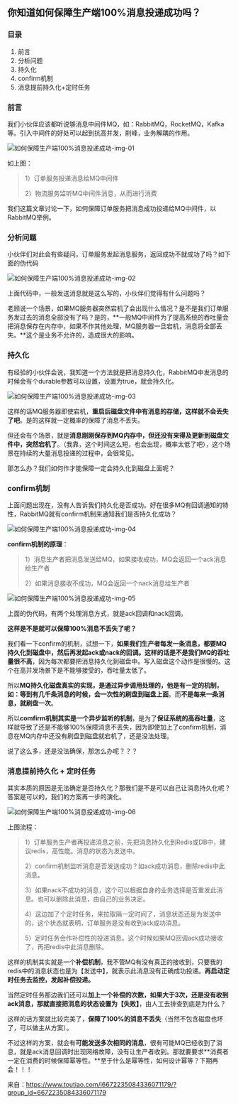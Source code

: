 ## 你知道如何保障生产端100%消息投递成功吗？

### 目录

1. 前言
2. 分析问题
3. 持久化
4. confirm机制
5. 消息提前持久化+定时任务

### 前言

我们小伙伴应该都听说够消息中间件MQ，如：RabbitMQ，RocketMQ，Kafka等。引入中间件的好处可以起到抗高并发，削峰，业务解耦的作用。

![如何保障生产端100%消息投递成功-img-01](http://p3.pstatp.com/large/pgc-image/1dbf5ad7aa8a4bbabc47c67a55d852fe)



如上图：

> 1）订单服务投递消息给MQ中间件
>
> 2）物流服务监听MQ中间件消息，从而进行消费

我们这篇文章讨论一下，如何保障订单服务把消息成功投递给MQ中间件，以RabbitMQ举例。

### 分析问题

小伙伴们对此会有些疑问，订单服务发起消息服务，返回成功不就成功了吗？如下面的伪代码

![如何保障生产端100%消息投递成功-img-02](http://p3.pstatp.com/large/pgc-image/7cea5de20184420181ec8efb0df0490b)



上面代码中，一般发送消息就是这么写的，小伙伴们觉得有什么问题吗？

老顾说一个场景，如果MQ服务器突然宕机了会出现什么情况？是不是我们订单服务发过去的消息全部没有了吗？是的，**一般MQ中间件为了提高系统的吞吐量会把消息保存在内存中，如果不作其他处理，MQ服务器一旦宕机，消息将全部丢失。**这个是业务不允许的，造成很大的影响。

### 持久化

有经验的小伙伴会说，我知道一个方法就是把消息持久化，RabbitMQ中发消息的时候会有个durable参数可以设置，设置为true，就会持久化。

![如何保障生产端100%消息投递成功-img-03](http://p9.pstatp.com/large/pgc-image/c4d839eb40d0484fa17048bfaee887f7)



这样的话MQ服务器即使宕机，**重启后磁盘文件中有消息的存储，这样就不会丢失了吧**。是的这样就一定概率的保障了消息不丢失。

但还会有个场景，就是**消息刚刚保存到MQ内存中，但还没有来得及更新到磁盘文件中，突然宕机了**。（我靠，这个时间这么短，也会出现，概率太低了吧），这个场景在持续的大量消息投递的过程中，会很常见。

那怎么办？我们如何作才能保障一定会持久化到磁盘上面呢？

### confirm机制

上面问题出现在，没有人告诉我们持久化是否成功。好在很多MQ有回调通知的特性，RabbitMQ就有confirm机制来通知我们是否持久化成功？

![如何保障生产端100%消息投递成功-img-04](http://p3.pstatp.com/large/pgc-image/5b6002787f1244ffac494eaaf4eaf855)



**confirm机制的原理**：

> 1）消息生产者把消息发送给MQ，如果接收成功，MQ会返回一个ack消息给生产者
>
> 2）如果消息接收不成功，MQ会返回一个nack消息给生产者

![如何保障生产端100%消息投递成功-img-05](http://p3.pstatp.com/large/pgc-image/a4d92db518f4499eba39a3cdb8c0643e)



上面的伪代码，有两个处理消息方式，就是ack回调和nack回调。

**这样是不是就可以保障100%消息不丢失了呢？**

我们看一下confirm的机制，试想一下，**如果我们生产者每发一条消息，都要MQ持久化到磁盘中，然后再发起ack或nack的回调。这样的话是不是我们MQ的吞吐量很不高**，因为每次都要把消息持久化到磁盘中。写入磁盘这个动作是很慢的。这个在高并发场景下是不能够接受的，吞吐量太低了。

所以**MQ持久化磁盘真实的实现，是通过异步调用处理的，他是有一定的机制，如：等到有几千条消息的时候，会一次性的刷盘到磁盘上面**。而**不是每来一条消息，就刷盘一次**。

所以**comfirm机制其实是一个异步监听的机制**，是为了**保证系统的高吞吐量**，这样就导致了还是不能够100%保障消息不丢失，因为即使加上了confirm机制，消息在MQ内存中还没有刷盘到磁盘就宕机了，还是没法处理。

说了这么多，还是没法确保，那怎么办呢？？？

### 消息提前持久化 + 定时任务

其实本质的原因是无法确定是否持久化？那我们是不是可以自己让消息持久化呢？答案是可以的，我们的方案再一步的演化。

![如何保障生产端100%消息投递成功-img-06](http://p3.pstatp.com/large/pgc-image/769137c64d5b4bf5b00d5aec247d0cd4)



上图流程：

> 1）订单服务生产者再投递消息之前，先把消息持久化到Redis或DB中，建议redis，高性能。消息的状态为发送中。
>
> 2）confirm机制监听消息是否发送成功？如ack成功消息，删除redis中此消息。
>
> 3）如果nack不成功的消息，这个可以根据自身的业务选择是否重发此消息。也可以删除此消息，由自己的业务决定。
>
> 4）这边加了个定时任务，来拉取隔一定时间了，消息状态还是为发送中的，这个状态就表明，订单服务是没有收到ack成功消息。
>
> 5）定时任务会作补偿性的投递消息。这个时候如果MQ回调ack成功接收了，再把redis中此消息删除。

这样的机制其实就是一个**补偿机制**，我不管MQ有没有真正的接收到，只要我的redis中的消息状态也是为【发送中】，就表示此消息没有正确成功投递。**再启动定时任务去监控，发起补偿投递。**

当然定时任务那边我们还可以**加上一个补偿的次数，如果大于3次，还是没有收到ack消息，那就直接把消息的状态设置为【失败】**，由人工去排查到底是为什么？

这样的话方案就比较完美了，**保障了100%的消息不丢失**（当然不包含磁盘也坏了，可以做主从方案）。

不过这样的方案，就会有**可能发送多次相同的消息**，很有可能MQ已经收到了消息，就是ack消息回调时出现网络故障，没有让生产者收到。那就要要求**消费者一定在消费的时候保障幂等性。**至于什么是幂等性，如何设计幂等？下期再会！！！

来自：https://www.toutiao.com/i6672235084336071179/?group_id=6672235084336071179